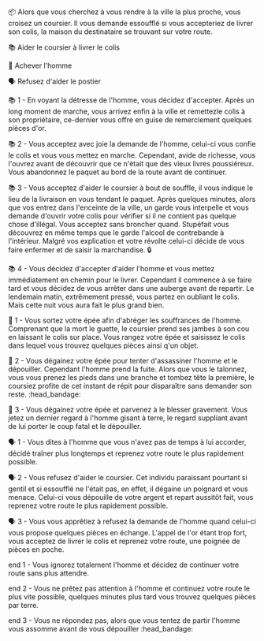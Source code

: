 :package: Alors que vous cherchez à vous rendre à la ville la plus proche, vous croisez un coursier. Il vous demande essoufflé si vous accepteriez de livrer son colis, la maison du destinataire se trouvant sur votre route.

:books: Aider le coursier à livrer le colis

:knife: Achever l'homme

:speaking_head: Refusez d'aider le postier


:books: 1 -  En voyant la détresse de l'homme, vous décidez d'accepter. Après un long moment de marche, vous arrivez enfin à la ville et remettezle colis à son propriétaire, ce-dernier vous offre en guise de remerciement quelques pièces d'or.

:books: 2 -  Vous acceptez avec joie la demande de l'homme, celui-ci vous confie le colis et vous vous mettez en marche. Cependant, avide de richesse, vous l'ouvrez avant de découvrir que ce n'était que des vieux livres poussiéreux. Vous abandonnez le paquet au bord de la route avant de continuer.

:books: 3 - Vous acceptez d'aider le coursier à bout de souffle, il vous indique le lieu de la livraison en vous tendant le paquet. Après quelques minutes, alors que vos entrez dans l'enceinte de la ville, un garde vous interpelle et vous demande d'ouvrir votre colis pour vérifier si il ne contient pas quelque chose d'illégal. Vous acceptez sans broncher quand. Stupéfait vous découvrez en même temps que le garde l'alcool de contrebande à l'intérieur. Malgré vos explication et votre révolte celui-ci décide de vous faire enfermer et de saisir la marchandise. :lock:

:books: 4 - Vous décidez d'accepter d'aider l'homme et vous mettez immédiatement en chemin pour le livrer. Cependant il commence à se faire tard et vous décidez de vous arrêter dans une auberge avant de repartir. Le lendemain matin, extrêmement pressé, vous partez en oubliant le colis. Mais cette nuit vous aura fait le plus grand bien.


:knife:  1 - Vous sortez votre épée afin d'abréger les souffrances de l'homme. Comprenant que la mort le guette, le coursier prend ses jambes à son cou en laissant le colis sur place. Vous rangez votre épée et saisissez le colis dans lequel vous trouvez quelques pièces ainsi q'un objet.

:knife: 2 - Vous dégainez votre épée pour tenter d'assassiner l'homme et le dépouiller. Cependant l'homme prend la fuite. Alors que vous le talonnez, vous vous prenez les pieds dans une branche et tombez tête la première, le coursiez profite de cet instant de répit pour disparaître sans demander son reste. :head_bandage:

:knife: 3 - Vous dégainez votre épée et parvenez à le blesser gravement. Vous jetez un dernier regard à l'homme gisant à terre, le regard suppliant avant de lui porter le coup fatal et le dépouiller.

:speaking_head: 1 - Vous dites à l'homme que vous n'avez pas de temps à lui accorder, décidé traîner plus longtemps et reprenez votre route le plus rapidement possible.

:speaking_head: 2 - Vous refusez d'aider le coursier. Cet individu paraissant pourtant si gentil et si essoufflé ne l'était pas, en effet, il dégaine un poignard et vous menace. Celui-ci vous dépouille de votre argent et repart aussitôt fait, vous reprenez votre route le plus rapidement possible.

:speaking_head:  3 - Vous vous apprêtiez à refusez la demande de l'homme quand celui-ci vous propose quelques pièces en échange. L'appel de l'or étant trop fort, vous acceptez de livrer le colis et reprenez votre route, une poignée de pièces en poche.


end 1 - Vous ignorez totalement l'homme et décidez de continuer votre route sans plus attendre.

end 2 - Vous ne prêtez pas attention à l'homme et continuez votre route le plus vite possible, quelques minutes plus tard vous trouvez quelques pièces par terre.

end 3 - Vous ne répondez pas, alors que vous tentez de partir l'homme vous assomme avant de vous dépouiller :head_bandage:
